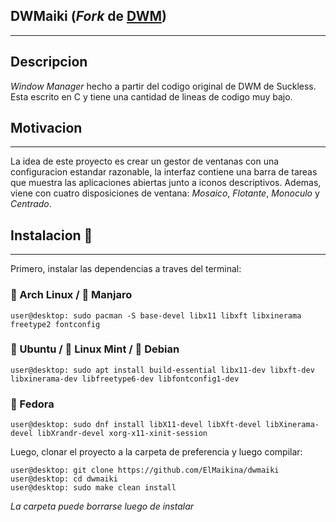 ## DWMaiki (_Fork_ de [DWM](https://dwm.suckless.org/))
____
## Descripcion

_Window Manager_ hecho a partir del codigo original de DWM de Suckless. Esta escrito en C y tiene
una cantidad de lineas de codigo muy bajo.

## Motivacion
____

La idea de este proyecto es crear un gestor de ventanas con una configuracion estandar razonable,
la interfaz contiene una barra de tareas que muestra las aplicaciones abiertas junto a iconos
descriptivos. Ademas, viene con cuatro disposiciones de ventana: _Mosaico_, _Flotante_, _Monoculo_ 
y _Centrado_.  

## Instalacion 🔎
____

Primero, instalar las dependencias a traves del terminal:

### 󰣇 Arch Linux /  Manjaro
```console
user@desktop: sudo pacman -S base-devel libx11 libxft libxinerama freetype2 fontconfig
```

###  Ubuntu / 󰣭 Linux Mint /  Debian
```console
user@desktop: sudo apt install build-essential libx11-dev libxft-dev libxinerama-dev libfreetype6-dev libfontconfig1-dev
```

###  Fedora
```console
user@desktop: sudo dnf install libX11-devel libXft-devel libXinerama-devel libXrandr-devel xorg-x11-xinit-session
```

 Luego, clonar el proyecto a la carpeta de preferencia y luego compilar:

```console
user@desktop: git clone https://github.com/ElMaikina/dwmaiki
user@desktop: cd dwmaiki
user@desktop: sudo make clean install
```

_La carpeta puede borrarse luego de instalar_
